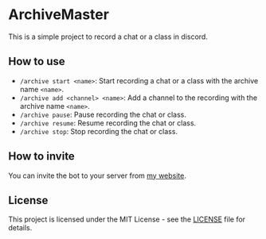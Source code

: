 # ArchiveMaster

This is a simple project to record a chat or a class in discord.

## How to use

- `/archive start <name>`: Start recording a chat or a class with the archive name `<name>`.
- `/archive add <channel> <name>`: Add a channel to the recording with the archive name `<name>`.
- `/archive pause`: Pause recording the chat or class.
- `/archive resume`: Resume recording the chat or class.
- `/archive stop`: Stop recording the chat or class.

## How to invite

You can invite the bot to your server from [my website](https://archive-master.jun-suzu.net/).

## License

This project is licensed under the MIT License - see the [LICENSE](LICENSE) file for details.
